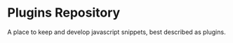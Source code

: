 Plugins Repository
==================

A place to keep and develop javascript snippets, best described as plugins.
